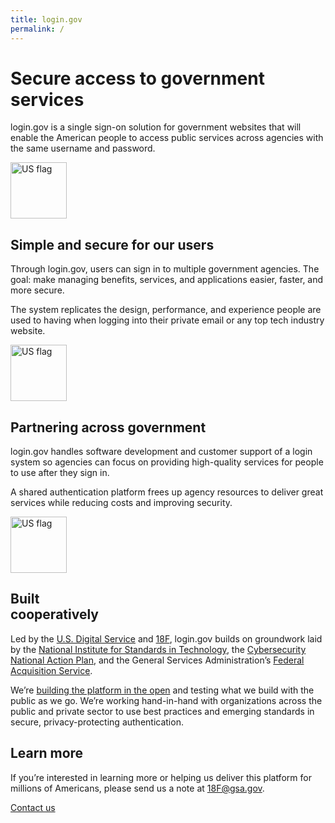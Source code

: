 ```yaml
---
title: login.gov
permalink: /
---
```


<div class="bg-navy mb-40p">
  <div id="intro-header" class="container cntnr-wide px2 py3 clearfix">
    <div class="sm-col sm-col-6 sm-col-right">
      <h1 class="mt0 mb2 h2 teal">Secure access to government services</h1>
      <p class="m0 white line-height-3">login.gov is a single sign-on solution for government websites that will enable the American people to access public services across agencies with the same username and password.</p>
    </div>
  </div>
</div>

<div class="bg-white">
  <div class="container cntnr-wide">
    <div class="clearfix mxn1">
      <div class="col sm-col-4 px2 mb-40p">
        <img alt="US flag" src="{{ site.baseurl }}/assets/img/users.svg" height="90">
        <h2 class="h3 mt-tiny mb2 pb2 blue border-bottom border-light-blue">Simple and secure for our users</h2>
        <p>Through login.gov, users can sign in to multiple government agencies. The goal: make managing benefits, services, and applications easier, faster, and more secure.</p>
        <p>The system replicates the design, performance, and experience people are used to having when logging into their private email or any top tech industry website.</p> 
      </div>
      <div class="col sm-col-4 px2 mb-40p">
        <img alt="US flag" src="{{ site.baseurl }}/assets/img/partners.svg" height="90">
        <h2 class="h3 mt-tiny mb2 pb2 blue border-bottom border-light-blue">Partnering across government</h2>
        <p>login.gov handles software development and customer support of a login system so agencies can focus on providing high-quality services for people to use after they sign in.</p>
        <p>A shared authentication platform frees up agency resources to deliver great services while reducing costs and improving security.</p>
      </div>
      <div class="col sm-col-4 px2 mb-40p">
        <img alt="US flag" src="{{ site.baseurl }}/assets/img/built.svg" height="90">
        <h2 class="h3 mt-tiny mb2 pb2 blue border-bottom border-light-blue">Built<br/>cooperatively</h2>
        <p>Led by the <a href="https://www.usds.gov" target="_blank">U.S. Digital Service</a> and <a href="https://18f.gsa.gov" target="_blank">18F</a>, login.gov builds on groundwork laid by the <a href="http://www.nist.gov/" target="_blank">National Institute for Standards in Technology</a>, the <a href="https://www.whitehouse.gov/the-press-office/2016/02/09/fact-sheet-cybersecurity-national-action-plan" target="_blank">Cybersecurity National Action Plan</a>, and the General Services Administration’s <a href="http://www.gsa.gov/portal/content/105080" target="_blank">Federal Acquisition Service</a>.</p>
        <p>We’re <a href="https://github.com/18F/identity-idp" target="_blank">building the platform in the open</a> and testing what we build with the public as we go. We’re working hand-in-hand with organizations across the public and private sector to use best practices and emerging standards in secure, privacy-protecting authentication.</p>
      </div>
    </div>
  </div>
</div>

<div class="bg-light-blue">
  <div class="container cntnr-wide px2 py3">
    <div class="clearfix">
      <div class="col-10 mx-auto">
        <h2 class="mt1 mb2 h3 red">Learn more</h2>
        <p class="mt0 fs-20p serif line-height-3">If you’re interested in learning more or helping us deliver this platform for millions of Americans, please send us a note at <a href="mailto:18F@gsa.gov">18F@gsa.gov</a>.</p>
        <div class="center">
          <a href="{{ site.baseurl }}/contact" class="btn btn-primary btn-wide mb2">Contact us</a>
        </div>
      </div>
    </div>
  </div>
</div>
